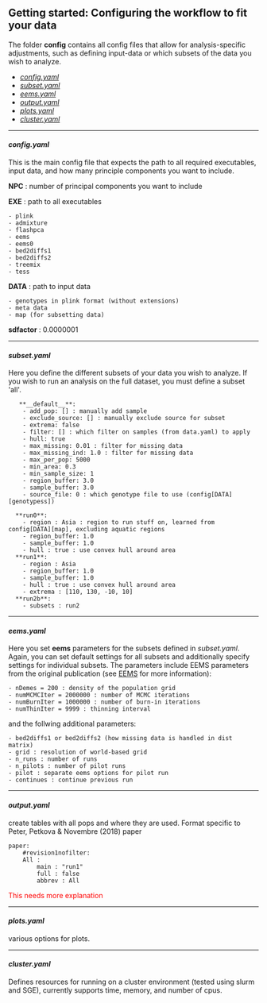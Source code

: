## Getting started: Configuring the workflow to fit your data

The folder **config** contains all config files that allow for analysis-specific adjustments, such as defining input-data or which subsets of the data you wish to analyze.

 - [*config.yaml*](#configyaml)
 - [*subset.yaml*](#subsetyaml)
 - [*eems.yaml*](#eemsyaml)
 - [*output.yaml*](#outputyaml)
 - [*plots.yaml*](#plotsyaml)
 - [*cluster.yaml*](#clusteryaml)

----

#### *config.yaml*

This is the main config file that expects the path to all required executables, input data, and how many principle components you want to include.

**NPC** : number of principal components you want to include


**EXE** : path to all executables

    - plink
    - admixture
    - flashpca
    - eems
    - eems0
    - bed2diffs1
    - bed2diffs2
    - treemix
    - tess


**DATA** : path to input data

    - genotypes in plink format (without extensions)
    - meta data
    - map (for subsetting data)

**sdfactor** : 0.0000001


----

#### *subset.yaml*
Here you define the different subsets of your data you wish to analyze.
If you wish to run an analysis on the full dataset, you must define a subset 'all'.

```
   **__default__**:
    - add_pop: [] : manually add sample
    - exclude_source: [] : manually exclude source for subset
    - extrema: false
    - filter: [] : which filter on samples (from data.yaml) to apply
    - hull: true
    - max_missing: 0.01 : filter for missing data
    - max_missing_ind: 1.0 : filter for missing data
    - max_per_pop: 5000
    - min_area: 0.3
    - min_sample_size: 1
    - region_buffer: 3.0
    - sample_buffer: 3.0
    - source_file: 0 : which genotype file to use (config[DATA][genotypess])

  **run0**:                          
    - region : Asia : region to run stuff on, learned from config[DATA][map], excluding aquatic regions
    - region_buffer: 1.0
    - sample_buffer: 1.0
    - hull : true : use convex hull around area
  **run1**:                          
    - region : Asia
    - region_buffer: 1.0
    - sample_buffer: 1.0
    - hull : true : use convex hull around area
    - extrema : [110, 130, -10, 10]
  **run2b**:                          
    - subsets : run2
```

----

#### *eems.yaml*
Here you set **eems** parameters for the subsets defined in *subset.yaml*. Again, you can set default settings for all subsets and additionally specify settings for individual subsets. The parameters include EEMS parameters from the original publication (see [EEMS](http://github.com/dipetkov/eems) for more information):

    - nDemes = 200 : density of the population grid
    - numMCMCIter = 2000000 : number of MCMC iterations
    - numBurnIter = 1000000 : number of burn-in iterations
    - numThinIter = 9999 : thinning interval

and the follwing additional parameters:

    - bed2diffs1 or bed2diffs2 (how missing data is handled in dist matrix)
    - grid : resolution of world-based grid
    - n_runs : number of runs
    - n_pilots : number of pilot runs
    - pilot : separate eems options for pilot run
    - continues : continue previous run


----
#### *output.yaml*
create tables with all pops and where they are used. Format specific to
Peter, Petkova & Novembre (2018) paper

```
paper:
    #revision1nofilter:
    All :
        main : "run1"
        full : false
        abbrev : All
```

<font color="red">This needs more explanation</font>

----
#### *plots.yaml*
various options for plots.


----

#### *cluster.yaml*

Defines resources for running on a cluster environment (tested using slurm and
SGE), currently supports time, memory, and number of cpus.
